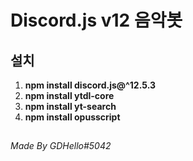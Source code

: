 # Discord.js v12 음악봇

<h2>설치 </h2>
<ol>
    <li><strong>npm install discord.js@^12.5.3</strong></li>
    <li><strong>npm install ytdl-core</strong></li>
    <li><strong>npm install yt-search</strong></li>
    <li><strong>npm install opusscript</strong></li>
</ol>

<h2></h2>


<h6>Made By GDHello#5042</h6>